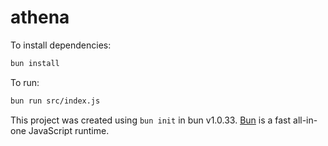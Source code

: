 # athena

To install dependencies:

```bash
bun install
```

To run:

```bash
bun run src/index.js
```
This project was created using `bun init` in bun v1.0.33. [Bun](https://bun.sh) is a fast all-in-one JavaScript runtime.
